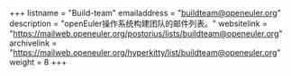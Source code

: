 +++
listname = "Build-team"
emailaddress = "buildteam@openeuler.org"
description = "openEuler操作系统构建团队的邮件列表。"
websitelink = "https://mailweb.openeuler.org/postorius/lists/buildteam@openeuler.org"
archivelink = "https://mailweb.openeuler.org/hyperkitty/list/buildteam@openeuler.org"
weight =  8
+++
